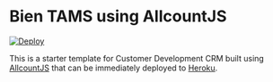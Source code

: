 Bien TAMS using AllcountJS
================

[![Deploy](https://www.herokucdn.com/deploy/button.png)](https://heroku.com/deploy?template=https://github.com/allcount/bien-tams)

This is a starter template for Customer Development CRM built using [AllcountJS](http://allcountjs.com) that can be immediately deployed to [Heroku](https://www.heroku.com).
